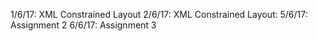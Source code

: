 1/6/17:
XML Constrained Layout
2/6/17:
XML Constrained Layout:
5/6/17:
Assignment 2
6/6/17:
Assignment 3